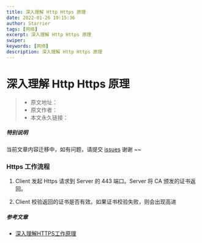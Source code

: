 ```yaml
---
title: 深入理解 Http Https 原理
date: 2022-01-26 19:15:36
author: Starrier
tags: [网络]
excerpt: 深入理解 Http Https 原理
swiper:
keywords: [网络]
description: 深入理解 Http Https 原理
---
```


# 深入理解 Http Https 原理

> * 原文地址：[]()
> * 原文作者：[]()
> * 本文永久链接：[]()

##### **特别说明**

当前文章内容迁移中，如有问题，请提交 [issues](https://github.com/Starrier/starrier.github.io/issues) 谢谢 ~~

### Https 工作流程

1. Client 发起 Https 请求到 Server 的 443 端口。Server 将 CA 颁发的证书返回。

2. Client 校验返回的证书是否有效。如果证书校验失败，则会出现高进

##### 参考文章

- [深入理解HTTPS工作原理](https://juejin.cn/post/6844903830916694030)
